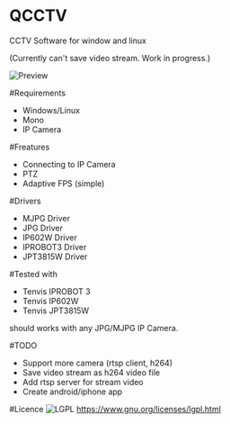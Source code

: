 # QCCTV

CCTV Software for window and linux

(Currently can't save video stream. Work in progress.)

![Preview](https://raw.githubusercontent.com/rastabaddon/QCCTV/master/Docs/img/qcctv.png)

#Requirements
  * Windows/Linux
  * Mono 
  * IP Camera

#Freatures
  * Connecting to IP Camera
  * PTZ
  * Adaptive FPS (simple)
  
#Drivers
  * MJPG Driver
  * JPG Driver
  * IP602W Driver
  * IPROBOT3 Driver
  * JPT3815W Driver
  
#Tested with
  * Tenvis IPROBOT 3
  * Tenvis IP602W
  * Tenvis JPT3815W
  
  should works with any JPG/MJPG IP Camera.

#TODO

  * Support more camera (rtsp client, h264)
  * Save video stream as h264 video file	
  * Add rtsp server for stream video
  * Create android/iphone app

#Licence
![LGPL](https://www.gnu.org/graphics/lgplv3-147x51.png)
https://www.gnu.org/licenses/lgpl.html    
    
